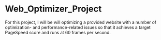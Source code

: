 # Web_Optimizer_Project

For this project, I will be will optimizing a provided website with a number of optimization- and performance-related issues so that it achieves a target PageSpeed score and runs at 60 frames per second.
